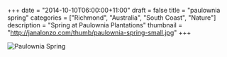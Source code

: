 +++
date = "2014-10-10T06:00:00+11:00"
draft = false
title = "paulownia spring"
categories = ["Richmond", "Australia", "South Coast", "Nature"]
description = "Spring at Paulownia Plantations"
thumbnail = "http://janalonzo.com/thumb/paulownia-spring-small.jpg"
+++

<img sizes="(max-width: 30em) 100%, (max-width: 50em) 50%,
            calc(33% - 100px)"
     srcset="/thumb/paulownia-spring.jpg 3200w,
             /thumb/paulownia-spring-large.jpg 2560w,
             /thumb/paulownia-spring-medium.jpg 2048w,
             /thumb/paulownia-spring-small.jpg 1024w,
             /thumb/paulownia-spring-xsmall.jpg 640w"
     src="/thumb/paulownia-spring-small.jpg"
     class="img-responsive caption__media"
     alt="Paulownia Spring"
     itemprop="image"/>
